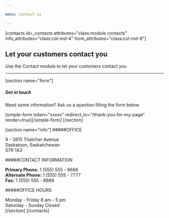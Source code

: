 ```yaml
---

menu: Contact us

---
```


[contacts id=_contacts attributes="class:module contacts" info_attributes="class:col-md-4" form_attributes="class:col-md-8"]

## Let your customers contact you
Use the Contact module to let your customers contact you

___

[section name="form"]
##### Get in touch
Need some information? Ask us a question filling the form below

[simple-form token="xxxxx" redirect_to="/thank-you-for-my-page" render=true][/simple-form]
[/section]

[section name="info"]
#####OFFICE

9 - 3815 Thatcher Avenue  
Saskatoon, Saskatchewan  
S7R 1A3

#####CONTACT INFORMATION

**Primary Phone:** 1 (555) 555 - 6666  
**Alternate Phone:** 1 (555) 555 - 7777  
**Fax:** 1 (555) 555 - 8888


#####OFFICE HOURS

Monday - Friday 8 am - 5 pm  
Saturday - Sunday Closed  
[/section]
[/contacts]